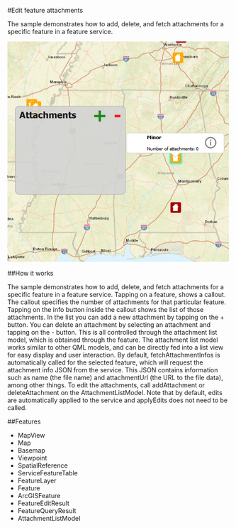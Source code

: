 #Edit feature attachments

The sample demonstrates how to add, delete, and fetch attachments for a specific feature in a feature service.

![](screenshot.png)

##How it works

The sample demonstrates how to add, delete, and fetch attachments for a specific feature in a feature service. Tapping on a feature, shows a callout. The callout specifies the number of attachments for that particular feature. Tapping on the info button inside the callout shows the list of those attachments. In the list you can add a new attachment by tapping on the + button. You can delete an attachment by selecting an attachment and tapping on the - button. This is all controlled through the attachment list model, which is obtained through the feature. The attachment list model works similar to other QML models, and can be directly fed into a list view for easy display and user interaction. By default, fetchAttachmentInfos is automatically called for the selected feature, which will request the attachment info JSON from the service. This JSON contains information such as name (the file name) and attachmentUrl (the URL to the file data), among other things. To edit the attachments, call addAttachment or deleteAttachment on the AttachmentListModel. Note that by default, edits are automatically applied to the service and applyEdits does not need to be called. 

##Features
- MapView
- Map
- Basemap
- Viewpoint
- SpatialReference
- ServiceFeatureTable
- FeatureLayer
- Feature
- ArcGISFeature
- FeatureEditResult
- FeatureQueryResult
- AttachmentListModel
